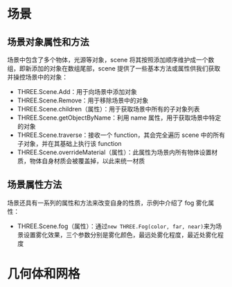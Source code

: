 # 场景

## 场景对象属性和方法

场景中包含了多个物体，光源等对象，scene 将其按照添加顺序维护成一个数组，即新添加的对象在数组尾部，scene 提供了一些基本方法或属性供我们获取并操控场景中的对象：

- THREE.Scene.Add：用于向场景中添加对象
- THREE.Scene.Remove：用于移除场景中的对象
- THREE.Scene.children（属性）：用于获取场景中所有的子对象列表
- THREE.Scene.getObjectByName：利用 name 属性，用于获取场景中特定的对象
- THREE.Scene.traverse：接收一个 function，其会完全遍历 scene 中的所有子对象，并在其基础上执行该 function
- THREE.Scene.overrideMaterial（属性）：此属性为场景内所有物体设置材质，物体自身材质会被覆盖掉，以此来统一材质

## 场景属性方法

场景还具有一系列的属性和方法来改变自身的性质，示例中介绍了 fog 雾化属性：

- THREE.Scene.fog（属性）：通过`new THREE.Fog(color, far, near)`来为场景设置雾化效果，三个参数分别是雾化颜色，最远处雾化程度，最近处雾化程度

# 几何体和网格
